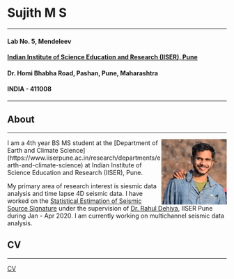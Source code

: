 # Sujith M S	
***
#### Lab No. 5, Mendeleev
#### [Indian Institute of Science Education and Research (IISER), Pune](https://www.iiserpune.ac.in/)	
#### Dr. Homi Bhabha Road, Pashan, Pune, Maharashtra	
#### INDIA - 411008	
***



## About
***	
<img src="media/profile.jpg" width="150" ALIGN="right" class="floatRight" />
I am a 4th year BS MS student at the [Department of Earth and Climate Science](https://www.iiserpune.ac.in/research/departments/earth-and-climate-science) at Indian Institute of Science Education and Research (IISER), Pune.	

My primary area of research interest is siesmic data analysis and time lapse 4D seismic data. I have worked on the [Statistical Estimation of Seismic Source Signature](./research/source_signature/source_est.md) under the supervision of [Dr. Rahul Dehiya](https://www.iiserpune.ac.in/people/faculty-details/178), IISER Pune during Jan - Apr 2020. I am currently working on multichannel seismic data analysis.	



## CV
***	
[CV](./cv.md)
